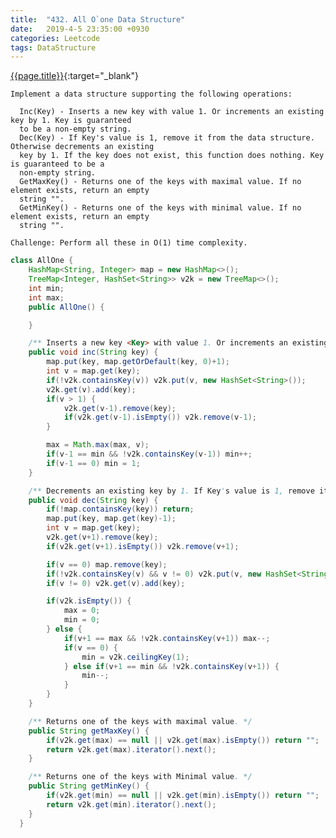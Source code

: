 ```yaml
---
title:  "432. All O`one Data Structure"
date:   2019-4-5 23:35:00 +0930
categories: Leetcode
tags: DataStructure
---
```


[{{page.title}}](https://leetcode.com/problems/all-oone-data-structure/){:target="_blank"}


    Implement a data structure supporting the following operations:

      Inc(Key) - Inserts a new key with value 1. Or increments an existing key by 1. Key is guaranteed
      to be a non-empty string.
      Dec(Key) - If Key's value is 1, remove it from the data structure. Otherwise decrements an existing
      key by 1. If the key does not exist, this function does nothing. Key is guaranteed to be a
      non-empty string.
      GetMaxKey() - Returns one of the keys with maximal value. If no element exists, return an empty
      string "".
      GetMinKey() - Returns one of the keys with minimal value. If no element exists, return an empty
      string "".

    Challenge: Perform all these in O(1) time complexity.




```java
class AllOne {
    HashMap<String, Integer> map = new HashMap<>();
    TreeMap<Integer, HashSet<String>> v2k = new TreeMap<>();
    int min;
    int max;
    public AllOne() {

    }

    /** Inserts a new key <Key> with value 1. Or increments an existing key by 1. */
    public void inc(String key) {
        map.put(key, map.getOrDefault(key, 0)+1);
        int v = map.get(key);
        if(!v2k.containsKey(v)) v2k.put(v, new HashSet<String>());
        v2k.get(v).add(key);
        if(v > 1) {
            v2k.get(v-1).remove(key);
            if(v2k.get(v-1).isEmpty()) v2k.remove(v-1);
        }

        max = Math.max(max, v);
        if(v-1 == min && !v2k.containsKey(v-1)) min++;
        if(v-1 == 0) min = 1;
    }

    /** Decrements an existing key by 1. If Key's value is 1, remove it from the data structure. */
    public void dec(String key) {
        if(!map.containsKey(key)) return;
        map.put(key, map.get(key)-1);
        int v = map.get(key);
        v2k.get(v+1).remove(key);
        if(v2k.get(v+1).isEmpty()) v2k.remove(v+1);

        if(v == 0) map.remove(key);
        if(!v2k.containsKey(v) && v != 0) v2k.put(v, new HashSet<String>());
        if(v != 0) v2k.get(v).add(key);

        if(v2k.isEmpty()) {
            max = 0;
            min = 0;
        } else {
            if(v+1 == max && !v2k.containsKey(v+1)) max--;
            if(v == 0) {
                min = v2k.ceilingKey(1);
            } else if(v+1 == min && !v2k.containsKey(v+1)) {
                min--;
            }
        }
    }

    /** Returns one of the keys with maximal value. */
    public String getMaxKey() {
        if(v2k.get(max) == null || v2k.get(max).isEmpty()) return "";
        return v2k.get(max).iterator().next();
    }

    /** Returns one of the keys with Minimal value. */
    public String getMinKey() {
        if(v2k.get(min) == null || v2k.get(min).isEmpty()) return "";
        return v2k.get(min).iterator().next();
    }
  }
```
